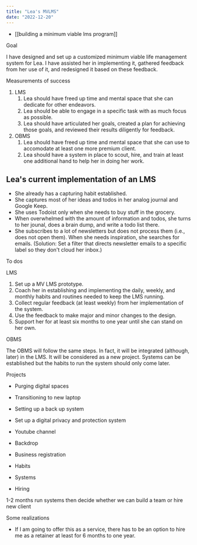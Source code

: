```yaml
---
title: "Lea's MVLMS"
date: "2022-12-20"
---
```


- [[building a minimum viable lms program]]

Goal

I have designed and set up a customized minimum viable life management system for Lea. I have assisted her in implementing it, gathered feedback from her use of it, and redesigned it based on these feedback.

Measurements of success
1. LMS
	1. Lea should have freed up time and mental space that she can dedicate for other endeavors.
	2. Lea should be able to engage in a specific task with as much focus as possible.
	3. Lea should have articulated her goals, created a plan for achieving those goals, and reviewed their results diligently for feedback.
2. OBMS
	1. Lea should have freed up time and mental space that she can use to accomodate at least one more premium client.
	2. Lea should have a system in place to scout, hire, and train at least one additional hand to help her in doing her work.

## Lea's current implementation of an LMS

- She already has a capturing habit established.
- She captures most of her ideas and todos in her analog journal and Google Keep.
- She uses Todoist only when she needs to buy stuff in the grocery.
- When overwhelmed with the amount of information and todos, she turns to her jounal, does a brain dump, and write a todo list there.
- She subscribes to a lot of newsletters but does not process them (i.e., does not open them). When she needs inspiration, she searches for emails. (Solution: Set a filter that directs newsletter emails to a specific label so they don't cloud her inbox.)


To dos

LMS

1. Set up a MV LMS prototype.
2. Coach her in establishing and implementing the daily, weekly, and monthly habits and routines needed to keep the LMS running.
3. Collect regular feedback (at least weekly) from her implementation of the system.
4. Use the feedback to make major and minor changes to the design.
5. Support her for at least six months to one year until she can stand on her own.

OBMS

The OBMS will follow the same steps. In fact, it will be integrated (although, later) in the LMS. It will be considered as a new project. Systems can be established but the habits to run the system should only come later.

Projects
- Purging digital spaces
- Transitioning to new laptop
- Setting up a back up system
- Set up a digital privacy and protection system

- Youtube channel
- Backdrop
- Business registration
- Habits
- Systems
- Hiring

1-2 months run systems then decide whether we can build a team or hire new client

Some realizations

- If I am going to offer this as a service, there has to be an option to hire me as a retainer at least for 6 months to one year.